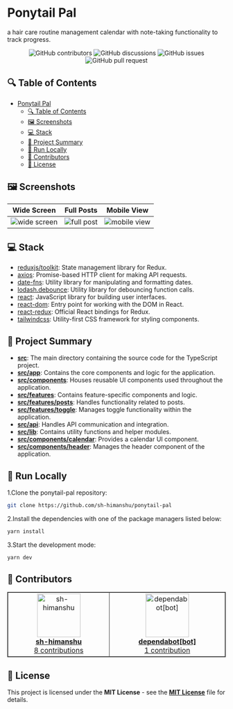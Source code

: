 # Ponytail Pal

a hair care routine management calendar with note-taking functionality to track progress.

<p align="center">
<img src="https://img.shields.io/github/contributors/sh-himanshu/ponytail-pal" alt="GitHub contributors" />
<img src="https://img.shields.io/github/discussions/sh-himanshu/ponytail-pal" alt="GitHub discussions" />
<img src="https://img.shields.io/github/issues/sh-himanshu/ponytail-pal" alt="GitHub issues" />
<img src="https://img.shields.io/github/issues-pr/sh-himanshu/ponytail-pal" alt="GitHub pull request" />
</p>

<p></p>
<p></p>

## 🔍 Table of Contents

- [Ponytail Pal](#ponytail-pal)
  - [🔍 Table of Contents](#-table-of-contents)
  - [🖼️ Screenshots](#️-screenshots)
  - [💻 Stack](#-stack)
  - [📝 Project Summary](#-project-summary)
  - [🚀 Run Locally](#-run-locally)
  - [🙌 Contributors](#-contributors)
  - [📄 License](#-license)

## 🖼️ Screenshots

|                  Wide Screen                   |                  Full Posts                  |                  Mobile View                   |
| :--------------------------------------------: | :------------------------------------------: | :--------------------------------------------: |
| ![wide screen](/screenshots/img1.png?raw=true) | ![full post](/screenshots/img2.png?raw=true) | ![mobile view](/screenshots/img3.png?raw=true) |

## 💻 Stack

- [reduxjs/toolkit](https://redux-toolkit.js.org/): State management library for Redux.
- [axios](https://axios-http.com/): Promise-based HTTP client for making API requests.
- [date-fns](https://date-fns.org/): Utility library for manipulating and formatting dates.
- [lodash.debounce](https://lodash.com/docs/4.17.15#debounce): Utility library for debouncing function calls.
- [react](https://reactjs.org/): JavaScript library for building user interfaces.
- [react-dom](https://reactjs.org/docs/react-dom.html): Entry point for working with the DOM in React.
- [react-redux](https://react-redux.js.org/): Official React bindings for Redux.
- [tailwindcss](https://tailwindcss.com/): Utility-first CSS framework for styling components.

## 📝 Project Summary

- [**src**](src): The main directory containing the source code for the TypeScript project.
- [**src/app**](src/app): Contains the core components and logic for the application.
- [**src/components**](src/components): Houses reusable UI components used throughout the application.
- [**src/features**](src/features): Contains feature-specific components and logic.
- [**src/features/posts**](src/features/posts): Handles functionality related to posts.
- [**src/features/toggle**](src/features/toggle): Manages toggle functionality within the application.
- [**src/api**](src/api): Handles API communication and integration.
- [**src/lib**](src/lib): Contains utility functions and helper modules.
- [**src/components/calendar**](src/components/calendar): Provides a calendar UI component.
- [**src/components/header**](src/components/header): Manages the header component of the application.

## 🚀 Run Locally

1.Clone the ponytail-pal repository:

```sh
git clone https://github.com/sh-himanshu/ponytail-pal
```

2.Install the dependencies with one of the package managers listed below:

```bash
yarn install
```

3.Start the development mode:

```bash
yarn dev
```

## 🙌 Contributors

<table style="border:1px solid #404040;text-align:center;width:100%">
<tr><td style="width:14.29%;border:1px solid #404040;">
        <a href="https://github.com/sh-himanshu" spellcheck="false">
          <img src="https://avatars.githubusercontent.com/u/88159798?v=4?s=100" width="100px;" alt="sh-himanshu"/>
          <br />
          <b>sh-himanshu</b>
        </a>
        <br />
        <a href="https://github.com/sh-himanshu/ponytail-pal/commits?author=sh-himanshu" title="Contributions" spellcheck="false">
          8 contributions
        </a>
      </td><td style="width:14.29%;border:1px solid #404040;">
        <a href="https://github.com/apps/dependabot" spellcheck="false">
          <img src="https://avatars.githubusercontent.com/in/29110?v=4?s=100" width="100px;" alt="dependabot[bot]"/>
          <br />
          <b>dependabot[bot]</b>
        </a>
        <br />
        <a href="https://github.com/sh-himanshu/ponytail-pal/commits?author=dependabot[bot]" title="Contributions" spellcheck="false">
          1 contribution
        </a>
      </td></table>

## 📄 License

This project is licensed under the **MIT License** - see the [**MIT License**](https://github.com/sh-himanshu/ponytail-pal/blob/master/LICENSE.md) file for details.

